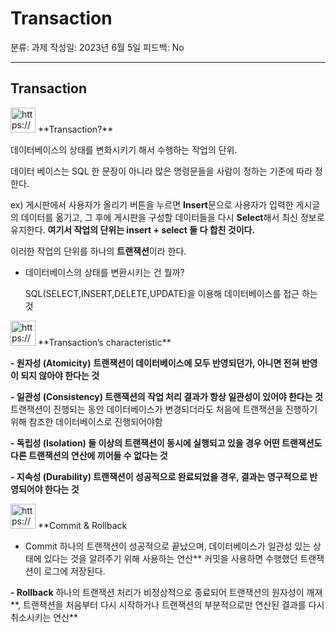 # Transaction

분류: 과제
작성일: 2023년 6월 5일
피드백: No

---

## Transaction

<aside>
<img src="https://www.notion.so/icons/package_gray.svg" alt="https://www.notion.so/icons/package_gray.svg" width="40px" /> **Transaction?**

데이터베이스의 상태를 변화시키기 해서 수행하는 작업의 단위.

데이터 베이스는 SQL 한 문장이 아니라 많은 명령문들을 사람이 정하는 기준에 따라 정한다.

ex) 게시판에서 사용자가 올리기 버튼을 누르면 **Insert**문으로 사용자가 입력한 게시글의 데이터를 옮기고, 그 후에 게시판을 구성할 데이터들을 다시 **Select**해서 최신 정보로 유지한다. **여기서 작업의 단위는 insert + select 둘 다 합친 것이다.** 

이러한 작업의 단위를 하나의 **트랜잭션**이라 한다.

- 데이터베이스의 상태를 변환시키는 건 뭘까?
    
    SQL(SELECT,INSERT,DELETE,UPDATE)을 이용해 데이터베이스를 접근 하는 것
    
</aside>

<aside>
<img src="https://www.notion.so/icons/package_gray.svg" alt="https://www.notion.so/icons/package_gray.svg" width="40px" /> **Transaction’s characteristic**

**- 원자성 (Atomicity)**
**트랜잭션이 데이터베이스에 모두 반영되던가, 아니면 전혀 반영이 되지 않아야 한다는 것**

**- 일관성 (Consistency)
트랜잭션의 작업 처리 결과가 항상 일관성이 있어야 한다는 것**
트랜잭션이 진행되는 동안 데이터베이스가 변경되더라도 처음에 트랜잭션을 진행하기 위해 참조한 데이터베이스로 진행되어야함

**- 독립성 (Isolation)
둘 이상의 트랜잭션이 동시에 실행되고 있을 경우 어떤 트랜잭션도 다른 트랜잭션의 연산에 끼어들 수 없다는 것**

**- 지속성 (Durability)
트랜잭션이 성공적으로 완료되었을 경우, 결과는 영구적으로 반영되어야 한다는 것**

</aside>

<aside>
<img src="https://www.notion.so/icons/delivery-truck_gray.svg" alt="https://www.notion.so/icons/delivery-truck_gray.svg" width="40px" /> **Commit & Rollback

- Commit
하나의 트랜잭션이 성공적으로 끝났으며, 데이터베이스가 일관성 있는 상태에 있다는 것을 알려주기 위해 사용하는 연산**
커밋을 사용하면 수행했던 트랜잭션이 로그에 저장된다.

**- Rollback**
하나의 트랜잭션 처리가 비정상적으로 종료되어 트랜잭션의 원자성이 깨져**, 트랜잭션을 처음부터 다시 시작하거나 트랜잭션의 부분적으로만 연산된 결과를 다시 취소시키는 연산**

</aside>